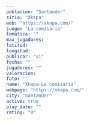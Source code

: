 ```yaml
---
poblacion: "Santander"
sitio: "Xkapa"
web: "https://xkapa.com/"
juego: "La comisaria"
tematica: ""
max_jugadores: 
latitud: 
longitud: 
publicar: "si"
fecha: ""
jugadores: ""
valoracion: 
foto: ""
name: "Xkapa-La comisaria"
webpage: "https://xkapa.com/"
city: "Santander"
active: true
play_date: ""
rating: "0"
---
```

